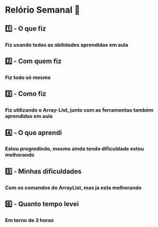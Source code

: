 # Relório Semanal :office:

## :one: - O que fiz

### Fiz usando todas as abilidades aprendidas em aula

## :two: - Com quem fiz

### Fiz todo só mesmo

## :three: - Como fiz

### Fiz utilizando o Array-List, junto com as ferramentas também aprendidas em aula

## :four: - O que aprendi

### Estou progredindo, mesmo ainda tendo dificuldade estou melhorando

## :five: - Minhas dificuldades

### Com os comandos do ArrayList, mas ja esta melhorando

## :six: - Quanto tempo levei

### Em torno de 3 horas

